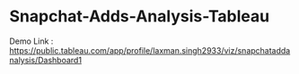 # Snapchat-Adds-Analysis-Tableau

Demo Link : https://public.tableau.com/app/profile/laxman.singh2933/viz/snapchataddanalysis/Dashboard1
